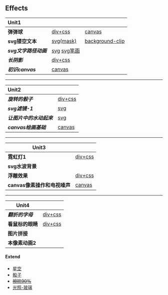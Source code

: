 ## Effects

| Unit1                 |                                                              |                                                              |
| :-------------------- | :----------------------------------------------------------- | :----------------------------------------------------------- |
| **弹弹球**            | [div+css](https://onethousandandtwentyfour.github.io/effects/unit1/%e5%bc%b9%e5%bc%b9%e7%90%83/) | [canvas](https://onethousandandtwentyfour.github.io/effects/unit1/%e5%bc%b9%e5%bc%b9%e7%90%83/canvas.html) |
| **svg镂空文本**       | [svg(mask)](https://onethousandandtwentyfour.github.io/effects/unit1/svg%e9%95%82%e7%a9%ba%e6%96%87%e6%9c%ac/index-1.html) | [background-clip](https://onethousandandtwentyfour.github.io/effects/unit1/svg%e9%95%82%e7%a9%ba%e6%96%87%e6%9c%ac/background-clip.html) |
| ***svg文字路径动画*** | [svg](https://onethousandandtwentyfour.github.io/effects/unit1/svg%e6%96%87%e5%ad%97%e8%b7%af%e5%be%84%e5%8a%a8%e7%94%bb)    [svg笔画](https://onethousandandtwentyfour.github.io/effects/unit1/svg%e6%96%87%e5%ad%97%e8%b7%af%e5%be%84%e5%8a%a8%e7%94%bb/index-1.html) |                                                              |
| ***长阴影***          | [div+css](https://onethousandandtwentyfour.github.io/effects/unit1/%E9%95%BF%E9%98%B4%E5%BD%B1) |                                                              |
| ***初识canvas***      | [canvas](https://onethousandandtwentyfour.github.io/effects/unit1/%e5%88%9d%e8%af%86canvas) |                                                              |

***

| Unit2                    |                                                              |
| :----------------------- | ------------------------------------------------------------ |
| ***旋转的骰子***         | [div+css](https://onethousandandtwentyfour.github.io/effects/unit2/骰子/) |
| ***svg滤镜-1***          | [svg](https://onethousandandtwentyfour.github.io/effects/unit2/svg滤镜-1) |
| ***让图片中的水动起来*** | [svg](https://onethousandandtwentyfour.github.io/effects/unit2/让图片中的水动起来) |
| ***canvas绘画基础***     | [canvas](https://onethousandandtwentyfour.github.io/effects/unit2/canvas绘画基础) |

***

| Unit3                        |      |
| ---------------------------- | ---- |
| **霓虹灯1**                  | [div+css](https://onethousandandtwentyfour.github.io/effects/unit3/%e9%9c%93%e8%99%b9%e7%81%af/index.html)     |
| **svg水波背景**              |      |
| **浮雕效果**         |  [div+css](https://onethousandandtwentyfour.github.io/effects/unit3/%e6%b5%ae%e9%9b%95%e6%95%88%e6%9e%9c/index.html)    |  
| **canvas像素操作和电视噪声** |  [canvas](https://onethousandandtwentyfour.github.io/effects/unit3/canvas%e5%99%aa%e5%a3%b0/index.html)    |

***

| Unit4            |                                                              |
| ---------------- | ------------------------------------------------------------ |
| ***翻折的字母*** | [div+css](https://onethousandandtwentyfour.github.io/effects/unit4/翻折的文字/) |
| **看鼠标的眼睛** | [div+css](https://onethousandandtwentyfour.github.io/effects/unit4/眼睛动画/)                                                            |
| **图片拼接**     |                                                              |
| **本像素动画2**  |                                                              |



#### Extend

- [星空](https://onethousandandtwentyfour.github.io/effects/extend/星空/)
- [骰子](https://onethousandandtwentyfour.github.io/effects/extend/骰子/)
- [~~擦除90%~~](https://onethousandandtwentyfour.github.io/effects/unit1/初识canvas/cachu.html)
- [光照-玻璃](https://onethousandandtwentyfour.github.io/effects/extend/光照-玻璃/)

